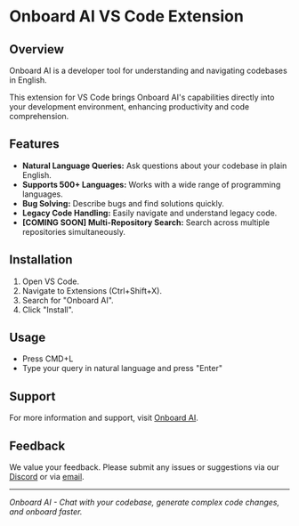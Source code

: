 # Onboard AI VS Code Extension

## Overview

Onboard AI is a developer tool for understanding and navigating codebases in English.

This extension for VS Code brings Onboard AI's capabilities directly into your development environment, enhancing productivity and code comprehension.

## Features

- **Natural Language Queries:** Ask questions about your codebase in plain English.
- **Supports 500+ Languages:** Works with a wide range of programming languages.
- **Bug Solving:** Describe bugs and find solutions quickly.
- **Legacy Code Handling:** Easily navigate and understand legacy code.
- **[COMING SOON] Multi-Repository Search:** Search across multiple repositories simultaneously.

## Installation

1. Open VS Code.
2. Navigate to Extensions (Ctrl+Shift+X).
3. Search for "Onboard AI".
4. Click "Install".

## Usage

- Press CMD+L
- Type your query in natural language and press "Enter"

## Support

For more information and support, visit [Onboard AI](https://www.getonboardai.com/).

## Feedback

We value your feedback. Please submit any issues or suggestions via our [Discord](https://discord.com/invite/xZhUcFKzu7) or via [email](founders@getonboardai.com).

---

_Onboard AI - Chat with your codebase, generate complex code changes, and onboard faster._
